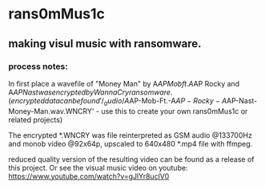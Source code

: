 # rans0mMus1c

## making visul music with ransomware. 

### process notes:

In first place a wavefile of "Money Man" by A$AP Mob ft. A$AP Rocky and A$AP Nast was encrypted by WannaCry ransomware. 
(encrypted data can be found '/_audio/A$AP-Mob-Ft.-A$AP-Rocky-A$AP-Nast-Money-Man.wav.WNCRY' - use this to create your 
own rans0mMus1c or related projects) 

The encrypted *.WNCRY was file reinterpreted as GSM audio @133700Hz and monob video @92x64p, upscaled to 640x480 *.mp4 file with ffmpeg.

reduced quality version of the resulting video can be found as a release of this project.
Or see the visual music video on youtube: https://www.youtube.com/watch?v=gJlYr8uclV0 
